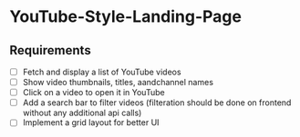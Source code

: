 # YouTube-Style-Landing-Page

## Requirements

- [ ] Fetch and display a list of YouTube videos
- [ ] Show video thumbnails, titles, aandchannel names
- [ ] Click on a video to open it in YouTube
- [ ] Add a search bar to filter videos (filteration should be done on frontend without any additional api calls)
- [ ] Implement a grid layout for better UI
